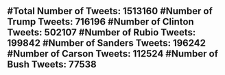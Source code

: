 #Total Number of Tweets: 1513160 
#Number of Trump Tweets: 716196
#Number of Clinton Tweets: 502107
#Number of Rubio Tweets: 199842
#Number of Sanders Tweets: 196242
#Number of Carson Tweets: 112524
#Number of Bush Tweets: 77538
---
